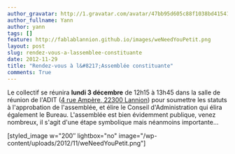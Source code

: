 ```yaml
---
author_gravatar: http://1.gravatar.com/avatar/47bb95d605c88f1038bd415412814eae?s=96&d=mm&r=g
author_fullname: Yann
author: yann
tags: []
feature: http://fablablannion.github.io/images/weNeedYouPetit.png
layout: post
slug: rendez-vous-a-lassemblee-constituante
date: 2012-11-29
title: "Rendez-vous à l&#8217;Assemblée constituante"
comments: True
---
```

  
Le collectif se réunira **lundi 3 décembre** de 12h15 à 13h45 dans la salle de
réunion de l'ADIT ([4 rue Ampère, 22300 Lannion](/contact/)) pour soumettre
les statuts à l'approbation de l'assemblée, et élire le Conseil
d'Administration qui élira également le Bureau. L'assemblée est bien
évidemment publique, venez nombreux, il s'agit d'une étape symbolique mais
néanmoins importante…  

  

  
[styled_image w="200″ lightbox="no" image="/wp-
content/uploads/2012/11/weNeedYouPetit.png"]  


